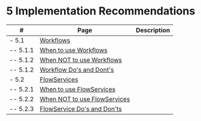 # 5 Implementation Recommendations

| #        | Page                                                                                                             | Description                                                                                           |
| -------- | ---------------------------------------------------------------------------------------------------------------- | ----------------------------------------------------------------------------------------------------- |
| - 5.1    | [Workflows](development-guidelines/5-1-recommendations-workflows.md)                                                                                           |                                                                                                       |
| -- 5.1.1 | [When to use Workflows](development-guidelines/5-1-recommendations-workflows.md)                                                                                            |                                                                                                       |
| -- 5.1.2 | [When NOT to use Workflows](development-guidelines/5-1-recommendations-workflows.md)                                                                                        |                                                                                                       |
| -- 5.1.2 | [Workflow Do's and Dont's](development-guidelines/5-1-recommendations-workflows.md)                                                                                         |                                                                                                       |
| - 5.2    | [FlowServices](development-guidelines/5-2-recommendations-flowservice.md)                                                                                                     |                                                                                                       |
| -- 5.2.1 | [When to use FlowServices](development-guidelines/5-2-recommendations-flowservice.md)                                                                                         |                                                                                                       |
| -- 5.2.2 | [When NOT to use FlowServices](development-guidelines/5-2-recommendations-flowservice.md)                                                                                     |                                                                                                       |
| -- 5.2.3 | [FlowService Do's and Don'ts](development-guidelines/5-2-recommendations-flowservice.md)                                                                                      |                                                                                                       |
